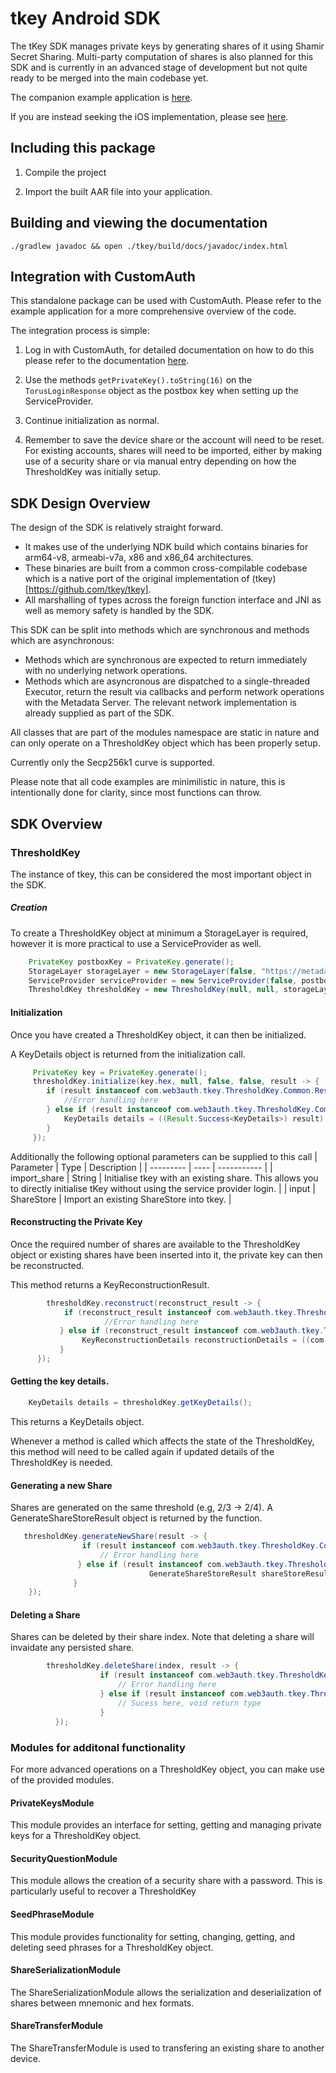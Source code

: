 # tkey Android SDK

The tKey SDK manages private keys by generating shares of it using Shamir Secret Sharing. Multi-party computation of shares is also planned for this SDK and is currently in an advanced stage of development but not quite ready to be merged into the main codebase yet.

The companion example application is [here](https://github.com/torusresearch/tkey-rust-android-example/).

If you are instead seeking the iOS implementation, please see [here](https://github.com/torusresearch/tkey-rust-ios/).

## Including this package

1. Compile the project 

2. Import the built AAR file into your application.

## Building and viewing the documentation

```terminal
./gradlew javadoc && open ./tkey/build/docs/javadoc/index.html
```

## Integration with CustomAuth

This standalone package can be used with CustomAuth. Please refer to the example application for a more comprehensive overview of the code.

The integration process is simple:
1. Log in with CustomAuth, for detailed documentation on how to do this please refer to the documentation [here](https://github.com/torusresearch/customauth-android-sdk).

2. Use the methods `getPrivateKey().toString(16)` on the `TorusLoginResponse` object as the postbox key when setting up the ServiceProvider.

3. Continue initialization as normal.

4. Remember to save the device share or the account will need to be reset. For existing accounts, shares will need to be imported, either by making use of a security share or via manual entry depending on how the ThresholdKey was initially setup.

## SDK Design Overview

The design of the SDK is relatively straight forward. 

* It makes use of the underlying NDK build which contains binaries for arm64-v8, armeabi-v7a, x86 and x86_64 architectures. 
* These binaries are built from a common cross-compilable codebase which is a native port of the original implementation of (tkey)[https://github.com/tkey/tkey]. 
* All marshalling of types across the foreign function interface and JNI as well as memory safety is handled by the SDK.

This SDK can be split into methods which are synchronous and methods which are asynchronous:
* Methods which are synchronous are expected to return immediately with no underlying network operations.
* Methods which are asyncronous are dispatched to a single-threaded Executor, return the result via callbacks and perform network operations with the Metadata Server. The relevant network implementation is already supplied as part of the SDK.

All classes that are part of the modules namespace are static in nature and can only operate on a ThresholdKey object which has been properly setup.

Currently only the Secp256k1 curve is supported.

Please note that all code examples are minimilistic in nature, this is intentionally done for clarity, since most functions can throw.

## SDK Overview

### ThresholdKey

The instance of tkey, this can be considered the most important object in the SDK. 

##### Creation

To create a ThresholdKey object at minimum a StorageLayer is required, however it is more practical to use a ServiceProvider as well.

```java
	PrivateKey postboxKey = PrivateKey.generate();
    StorageLayer storageLayer = new StorageLayer(false, "https://metadata.tor.us", 2);
    ServiceProvider serviceProvider = new ServiceProvider(false, postboxKey.hex);
    ThresholdKey thresholdKey = new ThresholdKey(null, null, storageLayer, serviceProvider, null, null, false, false);
```

#### Initialization

Once you have created a ThresholdKey object, it can then be initialized.

A KeyDetails object is returned from the initialization call.

```java
     PrivateKey key = PrivateKey.generate();
     thresholdKey.initialize(key.hex, null, false, false, result -> {
     	if (result instanceof com.web3auth.tkey.ThresholdKey.Common.Result.Error) {
        	//Error handling here
        } else if (result instanceof com.web3auth.tkey.ThresholdKey.Common.Result.Success) {
        	KeyDetails details = ((Result.Success<KeyDetails>) result).data;
        }
     });
```

Additionally the following optional parameters can be supplied to this call
| Parameter | Type | Description |
| --------- | ---- | ----------- |
| import_share | String | Initialise tkey with an existing share. This allows you to directly initialise tKey without using the service provider login. |
| input | ShareStore | Import an existing ShareStore into tkey. | 

#### Reconstructing the Private Key

Once the required number of shares are available to the ThresholdKey object or existing shares have been inserted into it, the private key can then be reconstructed.

This method returns a KeyReconstructionResult.

```java
		thresholdKey.reconstruct(reconstruct_result -> {
        	if (reconstruct_result instanceof com.web3auth.tkey.ThresholdKey.Common.Result.Error) {
                     //Error handling here                  
           } else if (reconstruct_result instanceof com.web3auth.tkey.ThresholdKey.Common.Result.Success) {
           		KeyReconstructionDetails reconstructionDetails = ((com.web3auth.tkey.ThresholdKey.Common.Result.Success<KeyReconstructionDetails>) reconstruct_result).data;
           }
      });                   
```

#### Getting the key details.

```java
    KeyDetails details = thresholdKey.getKeyDetails();
```

This returns a KeyDetails object.

Whenever a method is called which affects the state of the ThresholdKey, this method will need to be called again if updated details of the ThresholdKey is needed.


#### Generating a new Share

Shares are generated on the same threshold (e.g, 2/3 -> 2/4). A GenerateShareStoreResult object is returned by the function. 

```java
   thresholdKey.generateNewShare(result -> {
                if (result instanceof com.web3auth.tkey.ThresholdKey.Common.Result.Error) {
                    // Error handling here
               } else if (result instanceof com.web3auth.tkey.ThresholdKey.Common.Result.Success) {
               	               GenerateShareStoreResult shareStoreResult = ((com.web3auth.tkey.ThresholdKey.Common.Result.Success<GenerateShareStoreResult>) result).data;
              }
    });
```

#### Deleting a Share

Shares can be deleted by their share index. Note that deleting a share will invaidate any persisted share.

```java
		thresholdKey.deleteShare(index, result -> {
                    if (result instanceof com.web3auth.tkey.ThresholdKey.Common.Result.Error) {
                        // Error handling here
                    } else if (result instanceof com.web3auth.tkey.ThresholdKey.Common.Result.Success) {
                    	// Sucess here, void return type
                    }
          });
```

### Modules for additonal functionality

For more advanced operations on a ThresholdKey object, you can make use of the provided modules.

#### PrivateKeysModule

This module provides an interface for setting, getting and managing private keys for a ThresholdKey object.

#### SecurityQuestionModule

This module allows the creation of a security share with a password. This is particularly useful to recover a ThresholdKey 

#### SeedPhraseModule

This module provides functionality for setting, changing, getting, and deleting seed phrases for a ThresholdKey object.

#### ShareSerializationModule

The ShareSerializationModule allows the serialization and deserialization of shares between mnemonic and hex formats.

#### ShareTransferModule

The ShareTransferModule is used to transfering an existing share to another device.
